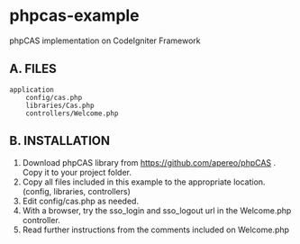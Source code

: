 # phpcas-example

phpCAS implementation on CodeIgniter Framework

## A. FILES
	
	application
		config/cas.php
		libraries/Cas.php
		controllers/Welcome.php
	
## B. INSTALLATION	
1. Download phpCAS library from https://github.com/apereo/phpCAS . Copy it to your project folder.
2. Copy all files included in this example to the appropriate location. (config, libraries, controllers)
3. Edit config/cas.php as needed.
4. With a browser, try the sso_login and sso_logout url in the Welcome.php controller.
5. Read further instructions from the comments included on Welcome.php